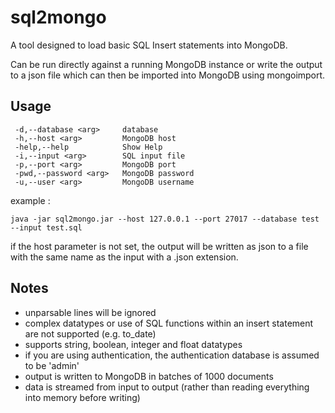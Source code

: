 # sql2mongo

A tool designed to load basic SQL Insert statements into MongoDB.

Can be run directly against a running MongoDB instance or write the output to a json file which can then be imported into MongoDB using mongoimport.

## Usage
```
 -d,--database <arg>     database
 -h,--host <arg>         MongoDB host
 -help,--help            Show Help
 -i,--input <arg>        SQL input file
 -p,--port <arg>         MongoDB port
 -pwd,--password <arg>   MongoDB password
 -u,--user <arg>         MongoDB username
```

example :
```
java -jar sql2mongo.jar --host 127.0.0.1 --port 27017 --database test --input test.sql
```

if the host parameter is not set, the output will be written as json to a file with the same name as the input with a .json extension.

## Notes

* unparsable lines will be ignored
* complex datatypes or use of SQL functions within an insert statement are not supported (e.g. to_date)
* supports string, boolean, integer and float datatypes
* if you are using authentication, the authentication database is assumed to be 'admin'
* output is written to MongoDB in batches of 1000 documents
* data is streamed from input to output (rather than reading everything into memory before writing)